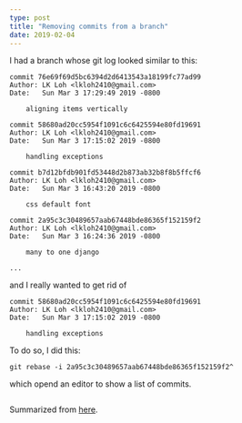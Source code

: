 ```yaml
---
type: post
title: "Removing commits from a branch"
date: 2019-02-04
---
```


I had a branch whose git log looked similar to this:
```
commit 76e69f69d5bc6394d2d6413543a18199fc77ad99
Author: LK Loh <lkloh2410@gmail.com>
Date:   Sun Mar 3 17:29:49 2019 -0800

    aligning items vertically

commit 58680ad20cc5954f1091c6c6425594e80fd19691
Author: LK Loh <lkloh2410@gmail.com>
Date:   Sun Mar 3 17:15:02 2019 -0800

    handling exceptions

commit b7d12bfdb901fd53448d2b873ab32b8f8b5ffcf6
Author: LK Loh <lkloh2410@gmail.com>
Date:   Sun Mar 3 16:43:20 2019 -0800

    css default font

commit 2a95c3c30489657aab67448bde86365f152159f2
Author: LK Loh <lkloh2410@gmail.com>
Date:   Sun Mar 3 16:24:36 2019 -0800

    many to one django

...
```

and I really wanted to get rid of 
```
commit 58680ad20cc5954f1091c6c6425594e80fd19691
Author: LK Loh <lkloh2410@gmail.com>
Date:   Sun Mar 3 17:15:02 2019 -0800

    handling exceptions
```

To do so, I did this:
```
git rebase -i 2a95c3c30489657aab67448bde86365f152159f2^
```

which opend an editor to show a list of commits.

```

```

Summarized from [here](https://stackoverflow.com/questions/3293531/how-to-permanently-remove-few-commits-from-remote-branch).

